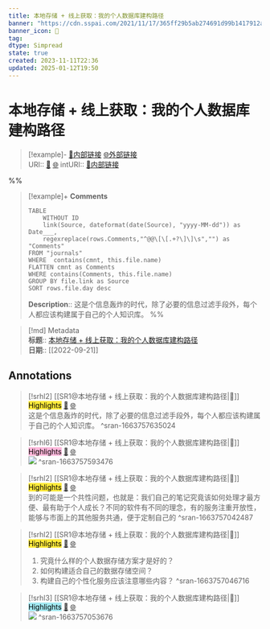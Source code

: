 ```yaml
---
title: 本地存储 + 线上获取：我的个人数据库建构路径
banner: "https://cdn.sspai.com/2021/11/17/365ff29b5ab274691d99b1417912aade.png "
banner_icon: 🔖
tag: 
dtype: Simpread
state: true
created: 2023-11-11T22:36
updated: 2025-01-12T19:50
---
```


# 本地存储 + 线上获取：我的个人数据库建构路径

> [!example]- [🧷内部链接](<http://localhost:7026/unread/1>) [🌐外部链接](<https://sspai.com/post/69972>)    
> URI:: [🧷](<http://localhost:7026/unread/1>) [🌐](<https://sspai.com/post/69972>) 
> intURI:: [🧷内部链接](<http://localhost:7026/reading/1>)

%%
> [!example]+ **Comments**  
> ```dataview
> TABLE 
>     WITHOUT ID
>     link(Source, dateformat(date(Source), "yyyy-MM-dd")) as Date___, 
>     regexreplace(rows.Comments,"^@@\[\[.+?\]\]\s","") as "Comments"
> FROM "journals"
> WHERE  contains(cmnt, this.file.name)
> FLATTEN cmnt as Comments
> WHERE contains(Comments, this.file.name)
> GROUP BY file.link as Source
> SORT rows.file.day desc
> ```
>  **Description**:: 这是个信息轰炸的时代，除了必要的信息过滤手段外，每个人都应该构建属于自己的个人知识库。
%%

> [!md] Metadata  
> **标题**:: [本地存储 + 线上获取：我的个人数据库建构路径](https://sspai.com/post/69972)  
> **日期**:: [[2022-09-21]]  

## Annotations


> [!srhl2] [[SR1@本地存储 + 线上获取：我的个人数据库建构路径|📄]] <mark style="background-color: #ffeb3b">Highlights</mark> [🧷](<http://localhost:7026/unread/1#id=1663757635024>) [🌐](<http://localhost:7026/reading/1#id=1663757635024>)   
> 这是个信息轰炸的时代，除了必要的信息过滤手段外，每个人都应该构建属于自己的个人知识库。
> ^sran-1663757635024

> [!srhl6] [[SR1@本地存储 + 线上获取：我的个人数据库建构路径|📄]] <mark style="background-color: #ffb7da">Highlights</mark> [🧷](<http://localhost:7026/unread/1#id=1663757593476>) [🌐](<http://localhost:7026/reading/1#id=1663757593476>)   
> ![](https://cdn.sspai.com/2021/11/17/02dcb3e22348318ab27890b2272242a6.png)
> ^sran-1663757593476

> [!srhl2] [[SR1@本地存储 + 线上获取：我的个人数据库建构路径|📄]] <mark style="background-color: #ffeb3b">Highlights</mark> [🧷](<http://localhost:7026/unread/1#id=1663757042487>) [🌐](<http://localhost:7026/reading/1#id=1663757042487>)   
> 到的可能是一个共性问题，也就是：我们自己的笔记究竟该如何处理才最方便、最有助于个人成长？不同的软件有不同的理念，有的服务注重开放性，能够与市面上的其他服务共通，便于定制自己的
> ^sran-1663757042487

> [!srhl2] [[SR1@本地存储 + 线上获取：我的个人数据库建构路径|📄]] <mark style="background-color: #ffeb3b">Highlights</mark> [🧷](<http://localhost:7026/unread/1#id=1663757046716>) [🌐](<http://localhost:7026/reading/1#id=1663757046716>)   
> 1.  究竟什么样的个人数据存储方案才是好的？
> 2.  如何构建适合自己的数据存储空间？
> 3.  构建自己的个性化服务应该注意哪些内容？
> ^sran-1663757046716

> [!srhl3] [[SR1@本地存储 + 线上获取：我的个人数据库建构路径|📄]] <mark style="background-color: #a2e9f2">Highlights</mark> [🧷](<http://localhost:7026/unread/1#id=1663757053676>) [🌐](<http://localhost:7026/reading/1#id=1663757053676>)   
> ![](https://cdn.sspai.com/2021/11/17/d603dfc12369401e5d24eeff2c2ddb85.jpg)
> ^sran-1663757053676

